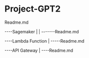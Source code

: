 

# Project-GPT2
  Readme.md
  
----Sagemaker 
|
|
-------Readme.md

----Lambda Function 
|
-----Readme.md

----API Gateway 
|
----Readme.md
     
    



